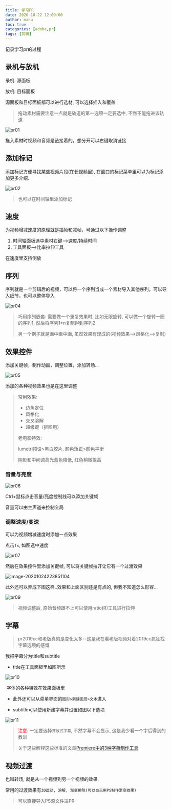 ```yaml
---
title: 学习PR
date: 2020-10-22 12:00:00
author: manu
toc: true
categories: [adobe,pr]
tags: [剪辑]
---
```


记录学习pr的过程

<!-- more -->

## 录机与放机

录机: 源面板

放机: 目标面板

源面板和目标面板都可以进行选材, 可以选择插入和覆盖

> 拖动素材需要注意一点就是轨道的第一选项一定要选中, 不然不能拖进该轨道

![pr01](https://cdn.jsdelivr.net/gh/yangchaohe/yangchaohe.github.io@hexo/static/img/pr01.png)

拖入素材时视频和音频是链接着的，想分开可以右键取消链接

## 添加标记

添加标记方便寻找某些视频片段(在长视频里), 在窗口的标记菜单里可以为标记添加更多介绍.

![pr02](https://cdn.jsdelivr.net/gh/yangchaohe/yangchaohe.github.io@hexo/static/img/pr03.png)

> 也可以在时间轴里添加标记

## 速度

为视频增减速度的原理就是插帧和减帧，可通过以下操作调整

1. 时间轴面板选中素材右键-->速度/持续时间
2. 工具面板-->比率拉伸工具

在速度里支持倒放

## 序列

序列就是一个剪辑后的视频，可以将一个序列当成一个素材导入其他序列，可以导入细节，也可以整体导入

![pr04](https://cdn.jsdelivr.net/gh/yangchaohe/yangchaohe.github.io@static/img/img/pr04.png)

> 巧用序列嵌套: 需要做一个重复效果时, 比如无限旋转, 可以做一个旋转一圈的序列1, 然后将序列1*n复制得到序列2.
>
> 另一个例子就是画中画中画, 虽然效果有现成的(视频效果-->风格化-->复制)

## 效果控件

添加关键帧，制作动画，调整位置，添加转场...

![pr05](https://cdn.jsdelivr.net/gh/yangchaohe/yangchaohe.github.io@static/img/img/pr05.png)

添加的各种视频效果也是在这里调整

> 常用效果:
>
> - 边角定位
> - 风格化
> - 交叉溶解
> - 超级键（抠图用）
>
> 老电影特效:
>
> lumetri预设>黑白胶片, 颜色矫正>颜色平衡
>
> 阴影和中间调高光蓝色降低, 红色稍微提高

### 音量与亮度

![pr06](https://cdn.jsdelivr.net/gh/yangchaohe/yangchaohe.github.io@static/img/img/pr06.png)

Ctrl+鼠标点击音量/亮度控制线可以添加关键帧

音量可以由主声道来控制全局

### 调整速度/变速

可以为视频增减速度时添加一点效果

点击`fx`, 如图选中速度

![pr07](https://cdn.jsdelivr.net/gh/yangchaohe/yangchaohe.github.io@static/img/img/pr07.png)

然后在效果控件里添加关键帧, 可以将关键帧拉开让它有一个过渡效果

![image-20201024223851104](https://cdn.jsdelivr.net/gh/yangchaohe/yangchaohe.github.io@static/img/img/pr08.png)

此外还可以弄成下图这样..效果和上面区别还是有点的, 但我不知道怎么形容...

![pr09](https://cdn.jsdelivr.net/gh/yangchaohe/yangchaohe.github.io@static/img/img/pr09.png)

> 视频调整后, 原始音频跟不上可以使用ratio(R)工具进行拉伸

## 字幕

> pr2019cc和老版真的是变化太多--这是我在看老版视频对着2019cc疯狂找字幕选项的感慨

我把字幕分为title和subtitle

- title在工具面板里如图所示

![pr10](https://cdn.jsdelivr.net/gh/yangchaohe/yangchaohe.github.io@static/img/img/pr10.png)

​    字体的各种特效在效果面板里

- 此外还可以从菜单界面的`图形>新建图层>文本`进入

- subtitle可以使用新建字幕并设置如图以下选项

![pr11](https://cdn.jsdelivr.net/gh/yangchaohe/yangchaohe.github.io@static/img/img/pr11.png)

> <span style="color:red;">注意</span>: 一定要选择`开放式字幕`, 不然字幕不会显示, 这是我少看一个字后得到的教训
>
> 关于这些解释这些标准的文章[Premiere中的3种字幕制作工具](https://www.xinpianchang.com/e17602)

##  视频过渡

也叫转场, 就是从一个视频到另一个视频的效果.

常用的过渡效果有`3D运动, 溶解, 渐变擦除(可以自己用PS制作渐变效果)`

> 可以直接导入PS源文件进PR

 

 